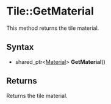 # Tile::GetMaterial

This method returns the tile material.

## Syntax

- shared_ptr<[Material](Material,md)\> **GetMaterial**()

## Returns

Returns the tile material.
